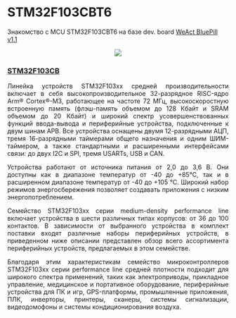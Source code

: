 # STM32F103CBT6
Знакомство с MCU STM32F103CBT6 на базе dev. board [WeAct BluePill v1.1](https://aliexpress.ru/item/1005004918334754.html?ysclid=m21l8zqmvh605268278&sku_id=12000034303875974)

<p align="center">
  <img src="https://ae04.alicdn.com/kf/S946c08e8045745eb9e12bb482429e46bk.png">
</p>

### [STM32F103CB](https://www.st.com/en/microcontrollers-microprocessors/stm32f103cb.html)

<p align="justify">
Линейка устройств STM32F103xx средней производительности включает в себя высокопроизводительное 32-разрядное RISC-ядро Arm® Cortex®-M3, работающее на частоте 72 МГц, высокоскоростную встроенную память (флэш-память объемом до 128 Кбайт и SRAM объемом до 20 Кбайт) и широкий спектр усовершенствованных функций ввода-вывода и периферийные устройства, подключенные к двум шинам APB. Все устройства оснащены двумя 12-разрядными АЦП, тремя 16-разрядными таймерами общего назначения и одним ШИМ-таймером, а также стандартными и расширенными интерфейсами связи: до двух I2C и SPI, тремя USARTs, USB и CAN.
</p>
<p align="justify">
Устройства работают от источника питания от 2,0 до 3,6 В. Они доступны как в диапазоне температур от -40 до +85°C, так и в расширенном диапазоне температур от -40 до +105 °C. Широкий набор режимов энергосбережения позволяет создавать приложения с низким энергопотреблением.
</p>
<p align="justify">
Семейство STM32F103xx серии medium-density performance line включает устройства в шести различных типах корпусов: от 36 до 100 контактов. В зависимости от выбранного устройства в комплект поставки входят различные наборы периферийных устройств, в приведенном ниже описании представлен обзор всего ассортимента периферийных устройств, предлагаемых в этом семействе.
</p>
<p align="justify">
Благодаря этим характеристикам семейство микроконтроллеров STM32F103xx серии performance line средней плотности подходит для широкого спектра применений, таких как электроприводы, прикладное управление, медицинское и портативное оборудование, периферийные устройства для ПК и игр, GPS-платформы, промышленные приложения, ПЛК, инверторы, принтеры, сканеры, системы сигнализации, видеодомофоны и системы кондиционирования воздуха.
</p>
